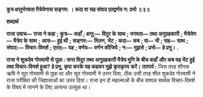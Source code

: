 **कुत्र क्षत्तुर्भगवता मैत्रेयेणास सङ्गम: ।** **कदा वा सह संवाद एतद्वर्णय न: प्रभो ॥ ३॥** 

**शब्दार्थ** 

**राजा उवाच—** **राजा ने कहा** **; कुत्र—** **कहाँ** **; क्षत्तु:—** **विदुर के साथ** **; भगवता—** **तथा अनुग्रहकारी** **; मैत्रेयेण—** **मैत्रेय के साथ** **;** **आस—** **हुई थी** **; सङ्गम:—** **मिलन, भेंट** **; कदा—** **कब** **; वा—** **भी** **; सह—** **साथ** **; संवाद:—** **विचार-विमर्श** **; एतत्—** **यह** **; वर्णय—** **वर्णन कीजिये** **; न:—** **मुझसे** **; प्रभो—** **हे प्रभु।** **.** 

**राजा ने शुकदेव गोस्वामी से पूछा : सन्त विदुर तथा अनुग्रहकारी मैत्रेय मुनि के बीच कहाँ** **और कब यह भेंट हुई तथा विचार-विमर्श हुआ? हे प्रभु, कृपा करके यह कहकर मुझे कृतकृत्य** **करें।** **तात्पर्य :** जिस तरह शौनक ऋषि ने सूत गोस्वामी से पूछा था और सूत गोस्वामी ने उत्तर दिया, ठीक उसी तरह श्रील शुकदेव गोस्वामी ने राजा परीक्षित की जिज्ञासाओं का उत्तर दिया। राजा इन दो महात्माओं के बीच सश्पन्न सार्थक विचार-विमर्श के विषय में जानने के लिए अत्यन्त उत्सुक था। 